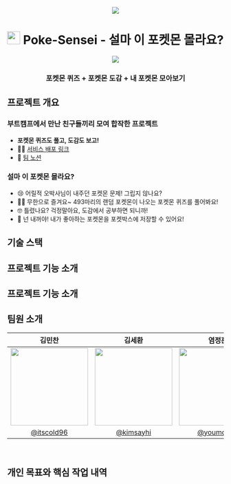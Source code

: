 <p align="center">
  <a href="https://github.com/Covengers-Pokedex/poke-sensei"><img src="https://hits.seeyoufarm.com/api/count/incr/badge.svg?url=https://github.com/Covengers-Pokedex/poke-sensei&count_bg=%2379C83D&title_bg=%23555555&icon=&icon_color=%23E7E7E7&title=Hits&edge_flat=false"/></a>
</p>

<p align="center">
  <h1 align='center'>
   <img src='https://github.com/user-attachments/assets/2d2abfc1-8ecf-470c-ab70-af45813132f3' height=30 width=30/>
    Poke-Sensei - 설마 이 포켓몬 몰라요?
  </h1>
  <p align="center">
    <img src='https://github.com/user-attachments/assets/553fb7e3-5bd6-4a74-9a4b-a6148b1f11b8'/>
  </p>
  <h3 align='center'>
   포켓몬 퀴즈 + 포켓몬 도감 + 내 포켓몬 모아보기
  </h3>
</p>

## 프로젝트 개요
### 부트캠프에서 만난 친구들끼리 모여 합작한 프로젝트
- **포켓몬 퀴즈도 풀고, 도감도 보고!**
- 👩‍💻 [ 서비스 배포 링크 ](https://poke-sensei.vercel.app/)
- 🤝 [ 팀 노션 ](https://hickory-wednesday-39b.notion.site/10c03952ffa9808282eadb4b7df63873)

### 설마 이 포켓몬 몰라요?
- 😢 어릴적 오박사님이 내주던 포켓몬 문제! 그립지 않나요?
- 😵‍💫 무한으로 즐겨요~ 493마리의 랜덤 포켓몬이 나오는 포켓몬 퀴즈를 풀어봐요!
- 🤓 틀렸나요? 걱정말아요, 도감에서 공부하면 되니까!
- 🫵 넌 내꺼야! 내가 좋아하는 포켓몬을 포켓박스에 저장할 수 있어요!

## 기술 스택

## 프로젝트 기능 소개

## 프로젝트 기능 소개

## 팀원 소개
|김민찬|김세환|염정훈|
|:---:|:---:|:---:|
|<img src="https://github.com/user-attachments/assets/0619f39b-b421-44fd-8611-0fff0614cc56" width="180"/>|<img src="https://github.com/user-attachments/assets/7f0352f0-9ad0-430b-9c7e-1348df9ec3ff" width="180"/>|<img src="https://github.com/user-attachments/assets/099b982a-3016-4603-aa34-ebdf97df4c8b" width="180"/>|
|[@itscold96](https://github.com/itscold96)|[@kimsayhi](https://github.com/kimsayhi)|[@youmdang](https://github.com/youmdang)|
<br/>


## 개인 목표와 핵심 작업 내역



